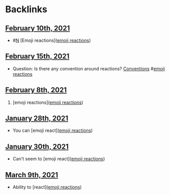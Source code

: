
# Backlinks
## [February 10th, 2021](<February 10th, 2021.md>)
- #[N](<N.md>) [Emoji reactions]([emoji reactions](<emoji reactions.md>))

## [February 15th, 2021](<February 15th, 2021.md>)
- Question: Is there any convention around reactions? [Conventions](<Conventions.md>) #[emoji reactions](<emoji reactions.md>)

## [February 8th, 2021](<February 8th, 2021.md>)
1. [emoji reactions]([emoji reactions](<emoji reactions.md>))

## [January 28th, 2021](<January 28th, 2021.md>)
- You can [emoji react]([emoji reactions](<emoji reactions.md>))

## [January 30th, 2021](<January 30th, 2021.md>)
- Can't seem to [emoji react]([emoji reactions](<emoji reactions.md>))

## [March 9th, 2021](<March 9th, 2021.md>)
- Ability to [react]([emoji reactions](<emoji reactions.md>))

